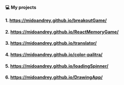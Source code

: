  #### 💻 My projects


 #### 1. https://midoandrey.github.io/breakoutGame/
 #### 2. https://midoandrey.github.io/ReactMemoryGame/
 #### 3. https://midoandrey.github.io/translator/
 #### 4. https://midoandrey.github.io/color-palitra/
 #### 5. https://midoandrey.github.io/loadingSpinner/
 #### 6. https://midoandrey.github.io/DrawingApp/

